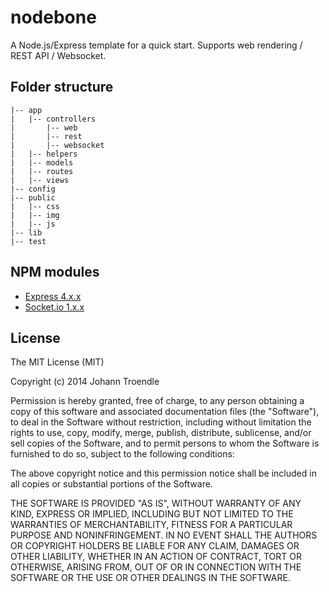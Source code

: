 nodebone
========

A Node.js/Express template for a quick start. Supports web rendering / REST API / Websocket.

Folder structure
----
```
|-- app
|   |-- controllers
|       |-- web
|       |-- rest
|       |-- websocket
|   |-- helpers
|   |-- models
|   |-- routes
|   |-- views
|-- config
|-- public
|   |-- css
|   |-- img
|   |-- js
|-- lib
|-- test
```

NPM modules
----
* [Express 4.x.x](http://expressjs.com/)
* [Socket.io 1.x.x](http://socket.io/)


License
----

The MIT License (MIT)

Copyright (c) 2014 Johann Troendle

Permission is hereby granted, free of charge, to any person obtaining a copy
of this software and associated documentation files (the "Software"), to deal
in the Software without restriction, including without limitation the rights
to use, copy, modify, merge, publish, distribute, sublicense, and/or sell
copies of the Software, and to permit persons to whom the Software is
furnished to do so, subject to the following conditions:

The above copyright notice and this permission notice shall be included in all
copies or substantial portions of the Software.

THE SOFTWARE IS PROVIDED "AS IS", WITHOUT WARRANTY OF ANY KIND, EXPRESS OR
IMPLIED, INCLUDING BUT NOT LIMITED TO THE WARRANTIES OF MERCHANTABILITY,
FITNESS FOR A PARTICULAR PURPOSE AND NONINFRINGEMENT. IN NO EVENT SHALL THE
AUTHORS OR COPYRIGHT HOLDERS BE LIABLE FOR ANY CLAIM, DAMAGES OR OTHER
LIABILITY, WHETHER IN AN ACTION OF CONTRACT, TORT OR OTHERWISE, ARISING FROM,
OUT OF OR IN CONNECTION WITH THE SOFTWARE OR THE USE OR OTHER DEALINGS IN THE
SOFTWARE.
